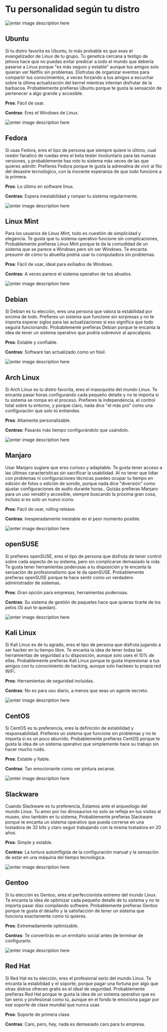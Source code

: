 
# Tu personalidad según tu distro


![enter image description here](https://raw.githubusercontent.com/codesectarian/codigologia-blog/refs/heads/main/blog/2025/06/tu-personalidad-segun-tu-distro/1.png)

## Ubuntu

Si tu distro favorita es Ubuntu, lo más probable es que seas el evangelizador de Linux de tu grupo. Tu genetica cercana a testigo de jehova hace que no puedas evitar predicar a todo el mundo que debería pasarse a Linux porque "es más seguro y estable" aunque tus amigos solo quieran ver Netflix sin problemas.
Disfrutas de organizar eventos para compartir tus conocimientos, a veces forzando a tus amigos a escuchar sobre la última actualización del kernel mientras intentan disfrutar de la barbacoa. Probablemente prefieras Ubuntu porque te gusta la sensación de pertenecer a algo grande y accesible.

**Pros**: Fácil de usar.

**Contras**: Eres el Windows de Linux.

  

![enter image description here](https://raw.githubusercontent.com/codesectarian/codigologia-blog/refs/heads/main/blog/2025/06/tu-personalidad-segun-tu-distro/2.png)

## Fedora

Si usas Fedora, eres el tipo de persona que siempre quiere lo último, cual roedor fanatico de ruedas eres el beta tester involuntario para las nuevas versiones, y probablemente has roto tu sistema más veces de las que quieres admitir. 
Prefieres Fedora porque te gusta la adrenalina de vivir al filo del desastre tecnológico, con la inocente esperanza de que todo funcione a la primera.

**Pros**: Lo último en software linux.

**Contras**: Espera inestabilidad y romper tu sistema regularmente.

  

![enter image description here](https://raw.githubusercontent.com/codesectarian/codigologia-blog/refs/heads/main/blog/2025/06/tu-personalidad-segun-tu-distro/3.png)

## Linux Mint

Para los usuarios de Linux Mint, todo es cuestión de simplicidad y elegancia.
Te gusta que tu sistema operativo funcione sin complicaciones, Probablemente prefieras Linux Mint porque te da la comodidad de un sistema que se parece a Windows pero sin ser Windows. 
Te encanta presumir de cómo tu abuelita podría usar tu computadora sin problemas.

**Pros**: Fácil de usar, ideal para exiliados de Windows.

**Contras**: A veces parece el sistema operativo de tus abuelos.

  

![enter image description here](https://raw.githubusercontent.com/codesectarian/codigologia-blog/refs/heads/main/blog/2025/06/tu-personalidad-segun-tu-distro/4.png)

## Debian

Si Debian es tu elección, eres una persona que valora la estabilidad por encima de todo. 
Prefieres un sistema que funcione sin sorpresas y no te importa esperar siglos para las actualizaciones si eso significa que todo seguirá funcionando. 
Probablemente prefieras Debian porque te encanta la idea de tener un sistema operativo que podría sobrevivir al apocalipsis.

**Pros**: Estable y confiable.

**Contras**: Software tan actualizado como un fósil.

  

![enter image description here](https://raw.githubusercontent.com/codesectarian/codigologia-blog/refs/heads/main/blog/2025/06/tu-personalidad-segun-tu-distro/5.png)

## Arch Linux

Si Arch Linux es tu distro favorita, eres el masoquista del mundo Linux. 
Te encanta pasar horas configurando cada pequeño detalle y no te importa si tu sistema se rompe en el proceso. 
Prefieres la independencia, el control total sobre tu entorno, y porque claro, nada dice "el más pro" como una configuración que solo tú entiendes.

**Pros**: Altamente personalizable.

**Contras**: Pasarás más tiempo configurándolo que usándolo.

  

![enter image description here](https://raw.githubusercontent.com/codesectarian/codigologia-blog/refs/heads/main/blog/2025/06/tu-personalidad-segun-tu-distro/6.png)

## Manjaro

Usar Manjaro sugiere que eres curioso y adaptable.
Te gusta tener acceso a las últimas características sin sacrificar la usabilidad. Al no tener que lidiar con problemas ni configuraciones técnicas puedes ocupar tu tiempo en edición de fotos o edición de sonido, porque nada dice "diversión" como ajustar configuraciones de audio durante horas.. 
Quizás prefieras Manjaro para un uso versátil y accesible, siempre buscando la próxima gran cosa, incluso si es solo un nuevo icono.

**Pros**: Fácil de usar, rolling release.

**Contras**: Inesperadamente inestable en el peor momento posible.

  

![enter image description here](https://raw.githubusercontent.com/codesectarian/codigologia-blog/refs/heads/main/blog/2025/06/tu-personalidad-segun-tu-distro/7.png)

## openSUSE

Si prefieres openSUSE, eres el tipo de persona que disfruta de tener control sobre cada aspecto de su sistema, pero sin complicarse demasiado la vida. 
Te gusta tener herramientas poderosas a tu disposición y te encanta la sensación de profesionalismo que te da openSUSE. 
Probablemente prefieras openSUSE porque te hace sentir como un verdadero administrador de sistemas.

**Pros**: Gran opción para empresas, herramientas poderosas.

**Contras**: Su sistema de gestión de paquetes hace que quieras tirarte de los pelos (Si aun te quedan).

  

![enter image description here](https://raw.githubusercontent.com/codesectarian/codigologia-blog/refs/heads/main/blog/2025/06/tu-personalidad-segun-tu-distro/8.png)

## Kali Linux

Si Kali Linux es de tu agrado, eres el tipo de persona que disfruta jugando a ser hacker en tu tiempo libre. Te encanta la idea de tener todas las herramientas de seguridad a tu disposición, aunque solo uses el 10% de ellas. 
Probablemente prefieras Kali Linux porque te gusta impresionar a tus amigos con tu conocimiento de hacking, aunque solo hackees tu propia red WiFi.

**Pros**: Herramientas de seguridad incluidas.

**Contras**: No es para uso diario, a menos que seas un agente secreto.

  

![enter image description here](https://raw.githubusercontent.com/codesectarian/codigologia-blog/refs/heads/main/blog/2025/06/tu-personalidad-segun-tu-distro/9.png)

## CentOS

Si CentOS es tu preferencia, eres la definición de estabilidad y responsabilidad. 
Prefieres un sistema que funcione sin problemas y no te importa si es un poco aburrido. 
Probablemente prefieras CentOS porque te gusta la idea de un sistema operativo que simplemente hace su trabajo sin hacer mucho ruido.

**Pros**: Estable y fiable.

**Contras**: Tan emocionante como ver pintura secarse.

  

![enter image description here](https://raw.githubusercontent.com/codesectarian/codigologia-blog/refs/heads/main/blog/2025/06/tu-personalidad-segun-tu-distro/10.png)

## Slackware

Cuando Slackware es tu preferencia, Estamos ante el arqueólogo del mundo Linux. 
Tu amor por los dinosaurios no solo se refleja en tus visitas al museo, sino también en tu sistema, Probablemente prefieras Slackware porque te encanta un sistema operativo que pueda correrse en una tostadora de 32 bits y claro seguir trabajando con la misma tostadora en 20 años.

**Pros**: Simple y estable.

**Contras**: La tortura autoinfligida de la configuración manual y la sensación de estar en una máquina del tiempo tecnológica.

  

![enter image description here](https://raw.githubusercontent.com/codesectarian/codigologia-blog/refs/heads/main/blog/2025/06/tu-personalidad-segun-tu-distro/11.png)

## Gentoo

Si tu elección es Gentoo, eres el perfeccionista extremo del mundo Linux. 
Te encanta la idea de optimizar cada pequeño detalle de tu sistema y no te importa pasar días compilando software. 
Probablemente prefieras Gentoo porque te gusta el desafío y la satisfacción de tener un sistema que funciona exactamente como tú quieres.

**Pros**: Extremadamente optimizable.

**Contras**: Te convertirás en un ermitaño social antes de terminar de configurarlo.

  

![enter image description here](https://raw.githubusercontent.com/codesectarian/codigologia-blog/refs/heads/main/blog/2025/06/tu-personalidad-segun-tu-distro/12.png)

## Red Hat

Si Red Hat es tu elección, eres el profesional serio del mundo Linux. 
Te encanta la estabilidad y el soporte, porque pagar una fortuna por algo que otras distros ofrecen gratis es el ideal de seguridad. 
Probablemente prefieras Red Hat porque te gusta la idea de un sistema operativo que es tan serio y profesional como tú, aunque en el fondo te emociona pagar por ese soporte de clase mundial que nunca usas

**Pros**: Soporte de primera clase.

**Contras**: Caro, pero, hey, nada es demasiado caro para tu empresa.